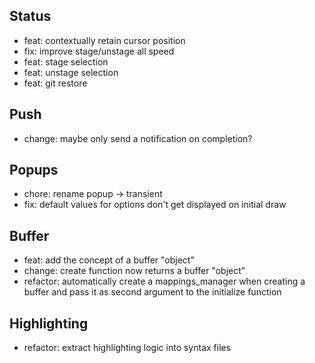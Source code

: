 ## Status

* feat: contextually retain cursor position
* fix: improve stage/unstage all speed
* feat: stage selection
* feat: unstage selection
* feat: git restore

## Push

* change: maybe only send a notification on completion?

## Popups

* chore: rename popup -> transient
* fix: default values for options don't get displayed on initial draw

## Buffer

* feat: add the concept of a buffer "object"
* change: create function now returns a buffer "object"
* refactor: automatically create a mappings_manager when creating a buffer and pass it as second argument to the initialize function

## Highlighting

* refactor: extract highlighting logic into syntax files
